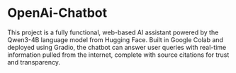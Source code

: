 # OpenAi-Chatbot
This project is a fully functional, web-based AI assistant powered by the Qwen3-4B language model from Hugging Face. Built in Google Colab and deployed using Gradio, the chatbot can answer user queries with real-time information pulled from the internet, complete with source citations for trust and transparency.

